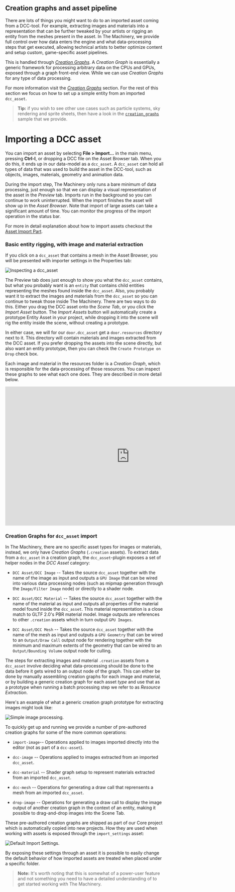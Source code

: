## Creation graphs and asset pipeline

There are lots of things you might want to do to an imported asset coming from a DCC-tool. For
example, extracting images and materials into a representation that can be further tweaked by your
artists or rigging an entity from the meshes present in the asset. In The Machinery, we provide full
control over how data enters the engine and what data-processing steps that get executed, allowing
technical artists to better optimize content and setup custom, game-specific asset pipelines.

This is handled through [*Creation Graphs*]({{base_url}}creation_graphs/concept.html). A *Creation Graph* is essentially a generic framework for
processing arbitrary data on the CPUs and GPUs, exposed through a graph front-end view. While we can
use *Creation Graphs* for any type of data processing. 

For more information visit the [*Creation Graphs*]({{base_url}}creation_graphs/concept.html) section. For the rest of this section we focus on how to set up a simple entity from an imported `dcc_asset`. 

> **Tip:**  if you wish to see other use cases such as particle systems, sky rendering and sprite sheets, then have a look in the
> [`creation_graphs`](https://ourmachinery.com/samples.html) sample that we provide. 

# Importing a DCC asset

You can import an asset by selecting **File > Import...** in the main menu, pressing **Ctrl-I**, or dropping a DCC file on the Asset Browser tab. When you do this, it ends up in our data-model as a `dcc_asset`. A `dcc_asset` can hold all types of data that was used to build the asset in the DCC-tool, such as objects, images, materials, geometry and animation data.

During the import step, The Machinery only runs a bare minimum of data processing, just enough so that we can display a visual representation of the asset in the *Preview* tab. Imports run in the background so you can continue to work uninterrupted. When the import finishes the asset will show up in the *Asset Browser*. Note that import of large assets can take a significant amount of time. You can monitor the progress of the import operation in the status bar.

For more in detail explanation about how to import assets checkout the [Asset Import Part]({{base_url}}editing_workflows/import_assets.html).

### Basic entity rigging, with image and material extraction

If you click on a `dcc_asset` that contains a mesh in the Asset Browser, you will be presented
with importer settings in the Properties tab:

![Inspecting a `dcc_asset`](https://www.dropbox.com/s/n6njdkl84dzem8n/dcc-asset-before-entity-rig.png?dl=1)

The Preview tab does just enough to show you what the `dcc_asset` contains, but what you probably
want is an `entity` that contains child entities representing the meshes found inside the
`dcc_asset`. Also, you probably want it to extract the images and materials from the `dcc_asset` so
you can continue to tweak those inside The Machinery. There are two ways to do this. Either you drag
the DCC asset onto the *Scene Tab*, or you click the *Import Asset* button. The *Import Assets*
button will automatically create a prototype Entity Asset in your project, while dropping it into
the scene will rig the entity inside the scene, without creating a prototype.

In either case, we will for our `door.dcc_asset` get a `door.resources` directory next to it. This
directory will contain materials and images extracted from the DCC asset. If you prefer dropping
the assets into the scene directly, but also want an entity prototype, then you can check the
`Create Prototype on Drop` check box.

Each image and material in the resources folder is a *Creation Graph*, which is responsible for the
data-processing of those resources. You can inspect these graphs to see what each one does. They are
described in more detail below.

<iframe frameborder="0" scrolling="no" marginheight="0" marginwidth="0"width="788.54" height="443" type="text/html" src="https://www.youtube.com/embed/loaYaeSl-_g?autoplay=0&fs=0&iv_load_policy=3&showinfo=0&rel=0&cc_load_policy=0&start=0&end=0&origin=ourmachinery.com"></iframe>

### Creation Graphs for `dcc_asset` import

In The Machinery, there are no specific asset types for images or materials, instead, we only have
*Creation Graphs* (`.creation` assets). To extract data from a `dcc_asset` in a creation graph, the
`dcc_asset`-plugin exposes a set of helper nodes in the *DCC Asset* category:

* `DCC Asset/DCC Image` -- Takes the source `dcc_asset` together with the name of the image as input
  and outputs a `GPU Image` that can be wired into various data processing nodes (such as mipmap
  generation through the `Image/Filter Image` node) or directly to a shader node.

* `DCC Asset/DCC Material` -- Takes the source `dcc_asset` together with the name of the material as
  input and outputs all properties of the material model found inside the `dcc_asset`. This material
  representation is a close match to GLTF 2.0's PBR material model. Image outputs are references to
  other `.creation` assets which in turn output `GPU Images`.

* `DCC Asset/DCC Mesh` -- Takes the source `dcc_asset` together with the name of the mesh as input
  and outputs a `GPU Geometry` that can be wired to an `Output/Draw Call` output node for rendering
  together with the minimum and maximum extents of the geometry that can be wired to an
  `Output/Bounding Volume` output node for culling.

The steps for extracting images and material `.creation` assets from a `dcc_asset` involve deciding
what data-processing should be done to the data before it gets wired to an output node of the graph.
This can either be done by manually assembling creation graphs for each image and material, or by
building a generic creation graph for each asset *type* and use that as a prototype when running a
batch processing step we refer to as *Resource Extraction*.

Here's an example of what a generic creation graph prototype for extracting images might look like:

![Simple image processing.](https://www.dropbox.com/s/z2e3s5w1h8yiv1k/image-cg.png?dl=1)

To quickly get up and running we provide a number of pre-authored creation graphs for some of the
more common operations:

* `import-image`-- Operations applied to images imported directly into the editor (not as part of a
  `dcc-asset`).

* `dcc-image` -- Operations applied to images extracted from an imported `dcc_asset`.

* `dcc-material` -- Shader graph setup to represent materials extracted from an imported `dcc_asset`.

* `dcc-mesh` -- Operations for generating a draw call that reprensents a mesh from an imported `dcc_asset`.

* `drop-image` -- Operations for generating a draw call to display the image output of another
  creation graph in the context of an entity, making it possible to drag-and-drop images into the
  Scene Tab.

These pre-authored creation graphs are shipped as part of our Core project which is automatically
copied into new projects. How they are used when working with assets is exposed through the
`import_settings` asset:

![Default Import Settings.](https://www.dropbox.com/s/sr52qac8i1i757l/import-settings.png?dl=1)

By exposing these settings through an asset it is possible to easily change the default behavior of
how imported assets are treated when placed under a specific folder. 

> **Note:** It's worth noting that this is somewhat of a power-user feature and not something you need to have a detailed
> understanding of to get started working with The Machinery.
